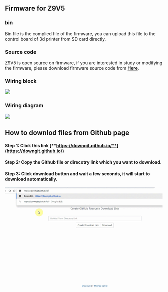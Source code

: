 ## Firmware for Z9V5  
### bin
Bin file is the complied file of the firmware, you can upload this file to the control board of 3d printer from SD card directly. 

### Source code
Z9V5 is open source on firmware, if you are interested in study or modifying the firmware, please download firmware source code from [**Here**](https://github.com/ZONESTAR3D/source-code-for-3d-printer).  

### Wiring block
![](Z9V5_WiringBlock.jpg)

### Wiring diagram
![](Z9V5.jpg)

## How to downlod files from Github page
#### Step 1: Click this link [**https://downgit.github.io/**](https://downgit.github.io/)   
#### Step 2: Copy the Github file or direcotry link which you want to download.  
#### Step 3: Click download button and wait a few seconds, it will start to download automatically.  
![](https://github.com/ZONESTAR3D/Document-and-User-Guide/blob/master/download.gif)   



